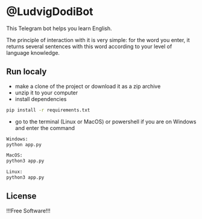 # @LudvigDodiBot

This Telegram bot helps you learn English.

The principle of interaction with it is very simple: for the word you enter, it returns several sentences with this word according to your level of language knowledge.



## Run localy
- make a clone of the project or download it as a zip archive
- unzip it to your computer
- install dependencies 

```sh
pip install -r requirements.txt
```


- go to the terminal (Linux or MacOS) or powershell if you are on Windows and enter the command

```sh
Windows:
python app.py
```

```sh
MacOS:
python3 app.py
```
```sh
Linux:
python3 app.py
```


## License

!!!Free Software!!!
